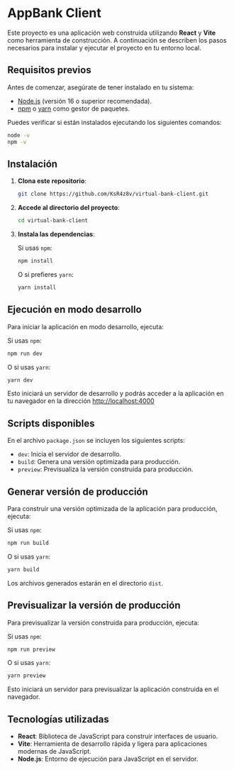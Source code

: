 # AppBank Client

Este proyecto es una aplicación web construida utilizando **React** y **Vite** como herramienta de construcción. A continuación se describen los pasos necesarios para instalar y ejecutar el proyecto en tu entorno local.

## Requisitos previos

Antes de comenzar, asegúrate de tener instalado en tu sistema:

- [Node.js](https://nodejs.org/) (versión 16 o superior recomendada).
- [npm](https://www.npmjs.com/) o [yarn](https://yarnpkg.com/) como gestor de paquetes.

Puedes verificar si están instalados ejecutando los siguientes comandos:

```bash
node -v
npm -v
```

## Instalación

1. **Clona este repositorio**:

   ```bash
   git clone https://github.com/KsR4z8v/virtual-bank-client.git
   ```

2. **Accede al directorio del proyecto**:

   ```bash
   cd virtual-bank-client
   ```

3. **Instala las dependencias**:

   Si usas `npm`:
   
   ```bash
   npm install
   ```
   
   O si prefieres `yarn`:
   
   ```bash
   yarn install
   ```

## Ejecución en modo desarrollo

Para iniciar la aplicación en modo desarrollo, ejecuta:

Si usas `npm`:

```bash
npm run dev
```

O si usas `yarn`:

```bash
yarn dev
```

Esto iniciará un servidor de desarrollo y podrás acceder a la aplicación en tu navegador en la dirección [http://localhost:4000](http://localhost:4000)

## Scripts disponibles

En el archivo `package.json` se incluyen los siguientes scripts:

- `dev`: Inicia el servidor de desarrollo.
- `build`: Genera una versión optimizada para producción.
- `preview`: Previsualiza la versión construida para producción.

## Generar versión de producción

Para construir una versión optimizada de la aplicación para producción, ejecuta:

Si usas `npm`:

```bash
npm run build
```

O si usas `yarn`:

```bash
yarn build
```

Los archivos generados estarán en el directorio `dist`.

## Previsualizar la versión de producción

Para previsualizar la versión construida para producción, ejecuta:

Si usas `npm`:

```bash
npm run preview
```

O si usas `yarn`:

```bash
yarn preview
```

Esto iniciará un servidor para previsualizar la aplicación construida en el navegador.

## Tecnologías utilizadas

- **React**: Biblioteca de JavaScript para construir interfaces de usuario.
- **Vite**: Herramienta de desarrollo rápida y ligera para aplicaciones modernas de JavaScript.
- **Node.js**: Entorno de ejecución para JavaScript en el servidor.


